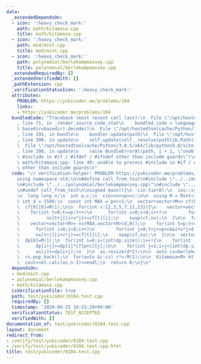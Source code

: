 ```yaml
---
data:
  _extendedDependsOn:
  - icon: ':heavy_check_mark:'
    path: math/kitamasa.cpp
    title: math/kitamasa.cpp
  - icon: ':heavy_check_mark:'
    path: mod/mint.cpp
    title: mod/mint.cpp
  - icon: ':heavy_check_mark:'
    path: polynomial/berlekampmassey.cpp
    title: polynomial/berlekampmassey.cpp
  _extendedRequiredBy: []
  _extendedVerifiedWith: []
  _pathExtension: cpp
  _verificationStatusIcon: ':heavy_check_mark:'
  attributes:
    PROBLEM: https://yukicoder.me/problems/104
    links:
    - https://yukicoder.me/problems/104
  bundledCode: "Traceback (most recent call last):\n  File \"/opt/hostedtoolcache/Python/3.8.5/x64/lib/python3.8/site-packages/onlinejudge_verify/documentation/build.py\"\
    , line 71, in _render_source_code_stat\n    bundled_code = language.bundle(stat.path,\
    \ basedir=basedir).decode()\n  File \"/opt/hostedtoolcache/Python/3.8.5/x64/lib/python3.8/site-packages/onlinejudge_verify/languages/cplusplus.py\"\
    , line 191, in bundle\n    bundler.update(path)\n  File \"/opt/hostedtoolcache/Python/3.8.5/x64/lib/python3.8/site-packages/onlinejudge_verify/languages/cplusplus_bundle.py\"\
    , line 399, in update\n    self.update(self._resolve(pathlib.Path(included), included_from=path))\n\
    \  File \"/opt/hostedtoolcache/Python/3.8.5/x64/lib/python3.8/site-packages/onlinejudge_verify/languages/cplusplus_bundle.py\"\
    , line 398, in update\n    raise BundleErrorAt(path, i + 1, \"unable to process\
    \ #include in #if / #ifdef / #ifndef other than include guards\")\nonlinejudge_verify.languages.cplusplus_bundle.BundleErrorAt:\
    \ math/kitamasa.cpp: line 49: unable to process #include in #if / #ifdef / #ifndef\
    \ other than include guards\n"
  code: "// verification-helper: PROBLEM https://yukicoder.me/problems/104\n\n#include<bits/stdc++.h>\n\
    using namespace std;\n\n#define call_from_test\n#include \"../../mod/mint.cpp\"\
    \n#include \"../../polynomial/berlekampmassey.cpp\"\n#include \"../../math/kitamasa.cpp\"\
    \n#undef call_from_test\n\nsigned main(){\n  cin.tie(0);\n  ios::sync_with_stdio(0);\n\
    \n  long long n;\n  int p,c;\n  cin>>n>>p>>c;\n\n  using M = Mint<int>;\n\n  const\
    \ int d = 1500;\n  const int MAX = p+c+1;\n  vector<vector<M>> cf(MAX,vector<M>(d,0));\n\
    \  cf[0][0]=M(1);\n\n  for(int v:{2,3,5,7,11,13}){\n    vector<vector<M>> nx(MAX,vector<M>(d,0));\n\
    \    for(int t=0;t<=p;t++)\n      for(int i=0;i<d;i++)\n        for(int j=0;t+j<=p&&i+v*j<d;j++)\n\
    \          nx[t+j][i+v*j]+=cf[t][i];\n    swap(cf,nx);\n  }\n\n  for(int v:{4,6,8,9,10,12}){\n\
    \    vector<vector<M>> nx(MAX,vector<M>(d,0));\n    for(int t=p;t<=p+c;t++)\n\
    \      for(int i=0;i<d;i++)\n        for(int j=0;t+j<=p+c&&i+v*j<d;j++)\n    \
    \      nx[t+j][i+v*j]+=cf[t][i];\n    swap(cf,nx);\n  }\n\n  vector<M> dp(d*3,0),as(d*3,0);\n\
    \  dp[0]=M(1);\n  for(int i=0;i<(int)dp.size();i++){\n    for(int j=0;j<d&&i+j<(int)dp.size();j++)\n\
    \      dp[i+j]+=dp[i]*cf[p+c][j];\n\n    for(int j=1;i+j<(int)dp.size();j++)\n\
    \      as[i]+=dp[i+j];\n  }\n  as.resize(d*2);\n\n  auto cs=berlekamp_massey(as);\n\
    \  cs.pop_back();\n  for(auto &c:cs) c*=-M(1);\n\n  Kitamasa<M> kt(cs);\n  as.resize(cs.size());\n\
    \  cout<<kt.calc(as,n-1)<<endl;\n  return 0;\n}\n"
  dependsOn:
  - mod/mint.cpp
  - polynomial/berlekampmassey.cpp
  - math/kitamasa.cpp
  isVerificationFile: true
  path: test/yukicoder/0104.test.cpp
  requiredBy: []
  timestamp: '2020-09-25 16:15:28+09:00'
  verificationStatus: TEST_ACCEPTED
  verifiedWith: []
documentation_of: test/yukicoder/0104.test.cpp
layout: document
redirect_from:
- /verify/test/yukicoder/0104.test.cpp
- /verify/test/yukicoder/0104.test.cpp.html
title: test/yukicoder/0104.test.cpp
---
```

